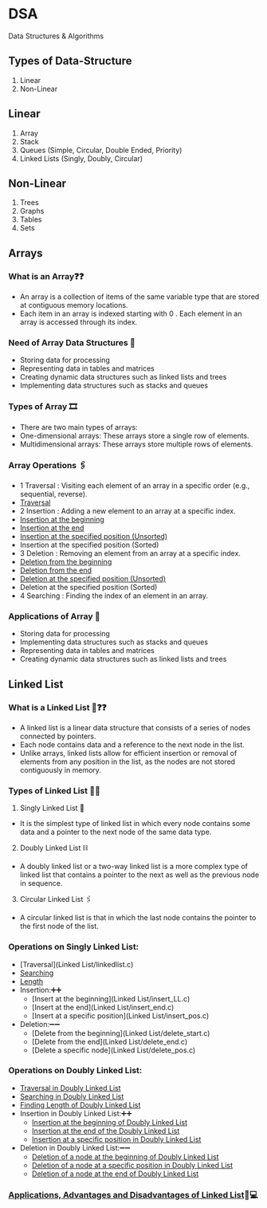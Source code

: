 # DSA
Data Structures &amp; Algorithms

## Types of Data-Structure
1. Linear
2. Non-Linear

## Linear
1. Array
2. Stack
3. Queues (Simple, Circular, Double Ended, Priority)
4. Linked Lists (Singly, Doubly, Circular)
## Non-Linear
1. Trees
2. Graphs
3. Tables
4. Sets

## Arrays

### What is an Array❓❓
-  An array is a collection of items of the same variable type that are stored at contiguous memory locations.
-  Each item in an array is indexed starting with 0 . Each element in an array is accessed through its index.
### Need of Array Data Structures 🤔
-  Storing data for processing
-  Representing data in tables and matrices
-  Creating dynamic data structures such as linked lists and trees
-  Implementing data structures such as stacks and queues
### Types of Array 🎞
-  There are two main types of arrays:
-  One-dimensional arrays: These arrays store a single row of elements.
-  Multidimensional arrays: These arrays store multiple rows of elements.
### Array Operations 🖇
- 1 Traversal : Visiting each element of an array in a specific order (e.g., sequential, reverse).
-   [Traversal](./Arrays/traversal.c)
- 2 Insertion : Adding a new element to an array at a specific index.
-   [Insertion at the beginning](./Arrays/insert_start.c)
-   [Insertion at the end](Arrays/insert_end.c)
-   [Insertion at the specified position (Unsorted)](Arrays/insert_end.c)
-   Insertion at the specified position (Sorted)
- 3 Deletion : Removing an element from an array at a specific index.
-   [Deletion from the beginning](Arrays/delete_start.c)
-   [Deletion from the end](Arrays/delete_end.c)
-   [Deletion at the specified position (Unsorted)](Arrays/delete_pos.c)
-   Deletion at the specified position (Sorted)
- 4 Searching : Finding the index of an element in an array.
### Applications of Array 🚀
- Storing data for processing
- Implementing data structures such as stacks and queues
- Representing data in tables and matrices
- Creating dynamic data structures such as linked lists and trees

## Linked List
### What is a Linked List 🔗❓❓
- A linked list is a linear data structure that consists of a series of nodes connected by pointers.
- Each node contains data and a reference to the next node in the list.
- Unlike arrays, linked lists allow for efficient insertion or removal of elements from any position in the list, as the nodes are not stored contiguously in memory.
### Types of Linked List 🔗🔗
  1. Singly Linked List 🔗
  -  It is the simplest type of linked list in which every node contains some data and a pointer to the next node of the same data type.
  2. Doubly Linked List ⛓
  -  A doubly linked list or a two-way linked list is a more complex type of linked list that contains a pointer to the next as well as the previous node in sequence.
  3. Circular Linked List 🖇
  -  A circular linked list is that in which the last node contains the pointer to the first node of the list.
### Operations on Singly Linked List:
  -  [Traversal](Linked List/linkedlist.c)
  -  [Searching]()
  -  [Length]()
  -  Insertion:➕➕
     - [Insert at the beginning](Linked List/insert_LL.c)
     - [Insert at the end](Linked List/insert_end.c)
     - [Insert at a specific position](Linked List/insert_pos.c)
 -  Deletion:➖➖
     - [Delete from the beginning](Linked List/delete_start.c)
     - [Delete from the end](Linked List/delete_end.c)
     - [Delete a specific node](Linked List/delete_pos.c)
### Operations on Doubly Linked List:
-  [Traversal in Doubly Linked List]()
-  [Searching in Doubly Linked List]()
-  [Finding Length of Doubly Linked List]()
-  Insertion in Doubly Linked List:➕➕
      - [Insertion at the beginning of Doubly Linked List]()
      - [Insertion at the end of the Doubly Linked List]()
      - [Insertion at a specific position in Doubly Linked List]()
-  Deletion in Doubly Linked List:➖➖
      - [Deletion of a node at the beginning of Doubly Linked List]()
      - [Deletion of a node at a specific position in Doubly Linked List]()
      - [Deletion of a node at the end of Doubly Linked List]()

### [Applications, Advantages and Disadvantages of Linked List](https://www.geeksforgeeks.org/applications-advantages-and-disadvantages-of-linked-list/)🔗💻
